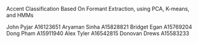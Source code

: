 Accent Classification Based On Formant Extraction, using PCA, K-means, and HMMs

John Pyjar A16123651
Aryaman Sinha A15828821
Bridget Egan A15769204
Dong Pham A15911940
Alex Tyler A16542815
Donovan Drews A15583233
